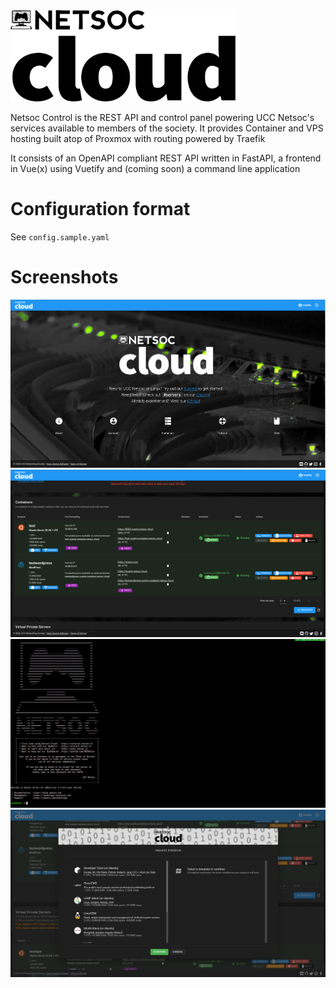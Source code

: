 <img src="ui/src/assets/cloud-logo-inverted.svg" width="360"/>

Netsoc Control is the REST API and control panel powering UCC Netsoc's services available to members of the society.
It provides Container and VPS hosting built atop of Proxmox with routing powered by Traefik

It consists of an OpenAPI compliant REST API written in FastAPI, a frontend in Vue(x) using Vuetify and (coming soon) a command line application

# Configuration format

See `config.sample.yaml`

# Screenshots

![](./screenshots/cloud1.png)
![](./screenshots/cloud2.png)
![](./screenshots/cloud3.png)
![](./screenshots/cloud4.png)
